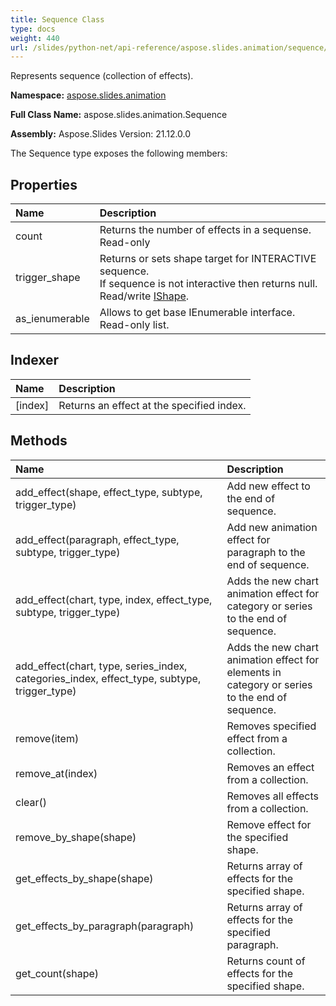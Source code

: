 ```yaml
---
title: Sequence Class
type: docs
weight: 440
url: /slides/python-net/api-reference/aspose.slides.animation/sequence/
---
```


Represents sequence (collection of effects).

**Namespace:** [aspose.slides.animation](/slides/python-net/api-reference/aspose.slides.animation/)

**Full Class Name:** aspose.slides.animation.Sequence

**Assembly:**  Aspose.Slides Version: 21.12.0.0

The Sequence type exposes the following members:
## **Properties**
|**Name**|**Description**|
| :- | :- |
|count|Returns the number of effects in a sequense.<br/>            Read-only|
|trigger_shape|Returns or sets shape target for INTERACTIVE sequence.<br/>            If sequence is not interactive then returns null.<br/>            Read/write [IShape](/python-net/api-reference/aspose.slides/ishape/).|
|as_ienumerable|Allows to get base IEnumerable interface.<br/>            Read-only list.|
## **Indexer**
|**Name**|**Description**|
| :- | :- |
|[index]|Returns an effect at the specified index.|
## **Methods**
|**Name**|**Description**|
| :- | :- |
|add_effect(shape, effect_type, subtype, trigger_type)|Add new effect to the end of sequence.|
|add_effect(paragraph, effect_type, subtype, trigger_type)|Add new animation effect for paragraph to the end of sequence.|
|add_effect(chart, type, index, effect_type, subtype, trigger_type)|Adds the new chart animation effect for category or series to the end of sequence.|
|add_effect(chart, type, series_index, categories_index, effect_type, subtype, trigger_type)|Adds the new chart animation effect for elements in category or series to the end of sequence.|
|remove(item)|Removes specified effect from a collection.|
|remove_at(index)|Removes an effect from a collection.|
|clear()|Removes all effects from a collection.|
|remove_by_shape(shape)|Remove effect for the specified shape.|
|get_effects_by_shape(shape)|Returns array of effects for the specified shape.|
|get_effects_by_paragraph(paragraph)|Returns array of effects for the specified paragraph.|
|get_count(shape)|Returns count of effects for the specified shape.|
